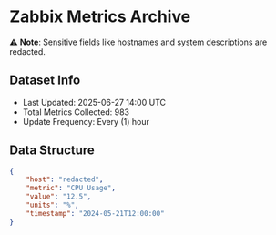 # Zabbix Metrics Archive

⚠️ **Note**: Sensitive fields like hostnames and system descriptions are redacted.

## Dataset Info
- Last Updated: 2025-06-27 14:00 UTC
- Total Metrics Collected: 983
- Update Frequency: Every (1) hour

## Data Structure
```json
{
    "host": "redacted",
    "metric": "CPU Usage",
    "value": "12.5",
    "units": "%",
    "timestamp": "2024-05-21T12:00:00"
}
```

